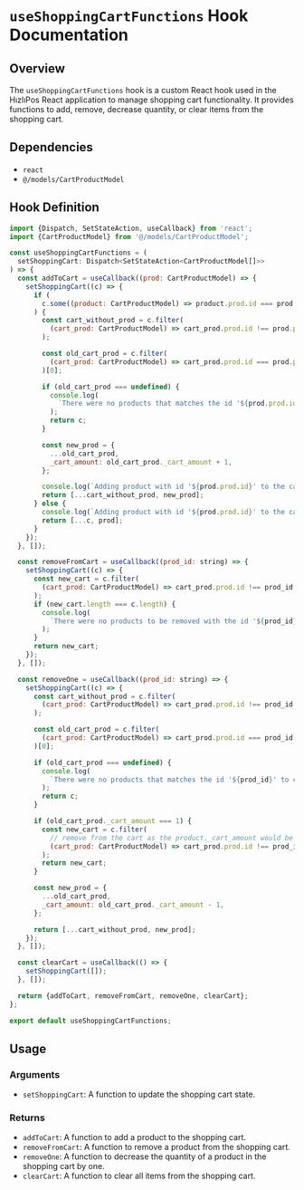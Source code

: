 # `useShoppingCartFunctions` Hook Documentation

## Overview

The `useShoppingCartFunctions` hook is a custom React hook used in the HızlıPos React application to manage shopping cart functionality. It provides functions to add, remove, decrease quantity, or clear items from the shopping cart.

## Dependencies

- `react`
- `@/models/CartProductModel`

## Hook Definition

```js
import {Dispatch, SetStateAction, useCallback} from 'react';
import {CartProductModel} from '@/models/CartProductModel';

const useShoppingCartFunctions = (
  setShoppingCart: Dispatch<SetStateAction<CartProductModel[]>>
) => {
  const addToCart = useCallback((prod: CartProductModel) => {
    setShoppingCart((c) => {
      if (
        c.some((product: CartProductModel) => product.prod.id === prod.prod.id)
      ) {
        const cart_without_prod = c.filter(
          (cart_prod: CartProductModel) => cart_prod.prod.id !== prod.prod.id
        );

        const old_cart_prod = c.filter(
          (cart_prod: CartProductModel) => cart_prod.prod.id === prod.prod.id
        )[0];

        if (old_cart_prod === undefined) {
          console.log(
            `There were no products that matches the id '${prod.prod.id}' to call 'addToCart' on.`
          );
          return c;
        }

        const new_prod = {
          ...old_cart_prod,
          _cart_amount: old_cart_prod._cart_amount + 1,
        };

        console.log(`Adding product with id '${prod.prod.id}' to the cart.`);
        return [...cart_without_prod, new_prod];
      } else {
        console.log(`Adding product with id '${prod.prod.id}' to the cart.`);
        return [...c, prod];
      }
    });
  }, []);

  const removeFromCart = useCallback((prod_id: string) => {
    setShoppingCart((c) => {
      const new_cart = c.filter(
        (cart_prod: CartProductModel) => cart_prod.prod.id !== prod_id
      );
      if (new_cart.length === c.length) {
        console.log(
          `There were no products to be removed with the id '${prod_id}'.`
        );
      }
      return new_cart;
    });
  }, []);

  const removeOne = useCallback((prod_id: string) => {
    setShoppingCart((c) => {
      const cart_without_prod = c.filter(
        (cart_prod: CartProductModel) => cart_prod.prod.id !== prod_id
      );

      const old_cart_prod = c.filter(
        (cart_prod: CartProductModel) => cart_prod.prod.id === prod_id
      )[0];

      if (old_cart_prod === undefined) {
        console.log(
          `There were no products that matches the id '${prod_id}' to call 'removeOne' on.`
        );
        return c;
      }

      if (old_cart_prod._cart_amount === 1) {
        const new_cart = c.filter(
          // remove from the cart as the product._cart_amount would be 0
          (cart_prod: CartProductModel) => cart_prod.prod.id !== prod_id
        );
        return new_cart;
      }

      const new_prod = {
        ...old_cart_prod,
        _cart_amount: old_cart_prod._cart_amount - 1,
      };

      return [...cart_without_prod, new_prod];
    });
  }, []);

  const clearCart = useCallback(() => {
    setShoppingCart([]);
  }, []);

  return {addToCart, removeFromCart, removeOne, clearCart};
};

export default useShoppingCartFunctions;
```

## Usage

### Arguments

- `setShoppingCart`: A function to update the shopping cart state.

### Returns

- `addToCart`: A function to add a product to the shopping cart.
- `removeFromCart`: A function to remove a product from the shopping cart.
- `removeOne`: A function to decrease the quantity of a product in the shopping cart by one.
- `clearCart`: A function to clear all items from the shopping cart.
